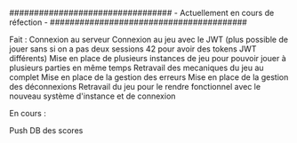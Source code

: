 ################################# - Actuellement en cours de réfection - ######################################## 

Fait :
Connexion au serveur
Connexion au jeu avec le JWT (plus possible de jouer sans si on a pas deux sessions 42 pour avoir des tokens JWT différents)
Mise en place de plusieurs instances de jeu pour pouvoir jouer à plusieurs parties en même temps
Retravail des mecaniques du jeu au complet
Mise en place de la gestion des erreurs
Mise en place de la gestion des déconnexions
Retravail du jeu pour le rendre fonctionnel avec le nouveau système d'instance et de connexion

En cours :

Push DB des scores